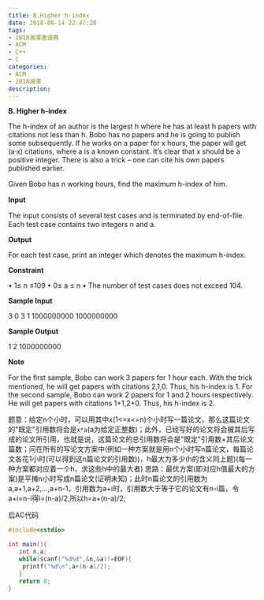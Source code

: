 ```yaml
---
title: B.Higher h-index
date: 2018-06-14 22:47:28
tags: 
- 2018湘潭邀请赛
- ACM
- C++
- C
categories:
- ACM
- 2018湘潭
description:
---
```

**B. Higher h-index**

The h-index of an author is the largest h where he has at least h papers with citations not less than h. 
Bobo has no papers and he is going to publish some subsequently. If he works on a paper for x hours, the 
paper will get (a·x) citations, where a is a known constant. It’s clear that x should be a positive integer. 
There is also a trick – one can cite his own papers published earlier. 

Given Bobo has n working hours, ﬁnd the maximum h-index of him.


<!--more-->
**Input**

The input consists of several test cases and is terminated by end-of-ﬁle. 
Each test case contains two integers n and a.

**Output**

For each test case, print an integer which denotes the maximum h-index.

**Constraint**

  • 1≤ n ≤109 
  • 0≤ a ≤ n 
  • The number of test cases does not exceed 104.

**Sample Input**

3 0
3 1
1000000000 1000000000

**Sample Output**

1
2
1000000000

**Note** 

For the ﬁrst sample, Bobo can work 3 papers for 1 hour each. With the trick mentioned, 
he will get papers with citations 2,1,0. Thus, his h-index is 1. 
For the second sample, Bobo can work 2 papers for 1 and 2 hours respectively. 
He will get papers with citations 1+1,2+0. Thus, his h-index is 2.

题意：给定n个小时，可以用其中x(1<=x<=n)个小时写一篇论文，那么这篇论文的"既定"引用数将会是`x*a`(a为给定正整数)；此外，已经写好的论文将会被其后写成的论文所引用，也就是说，这篇论文的总引用数将会是"既定"引用数+其后论文篇数；问在所有的写论文方案中(例如一种方案就是用n个小时写n篇论文，每篇论文各花1小时(可以得到这n篇论文的引用数))，h最大为多少(h的含义同上题)(每一种方案都对应着一个h，求这些h中的最大者)
思路：最优方案(即对应h值最大的方案)是平摊n小时写成n篇论文(证明未知)；此时n篇论文的引用数为a,a+1,a+2,...,a+n-1，引用数为a+i时，引用数大于等于它的论文有n-i篇，令a+i=n-i得i=(n-a)/2,所以h=a+(n-a)/2;

后AC代码
```c
#include<cstdio>

int main(){
   int n,a;
   while(scanf("%d%d",&n,&a)!=EOF){
    printf("%d\n",a+(n-a)/2);
   }
   return 0;
}
```